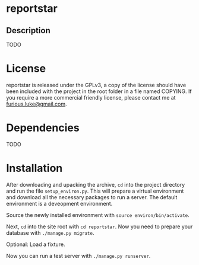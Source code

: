 # reportstar

## Description

TODO

# License

reportstar is released under the GPLv3, a copy of the license should have been 
included with the project in the root folder in a file named COPYING. If you 
require a more commercial friendly license, please contact me at 
<furious.luke@gmail.com>.

# Dependencies

TODO

# Installation

After downloading and upacking the archive, `cd` into the project
directory and run the file `setup_environ.py`. This will prepare a
virtual environment and download all the necessary packages to
run a server. The default environment is a deveopment environment.

Source the newly installed environment with `source environ/bin/activate`.

Next, `cd` into the site root with `cd reportstar`. Now you need to
prepare your database with `./manage.py migrate`.

Optional: Load a fixture.

Now you can run a test server with `./manage.py runserver`.

